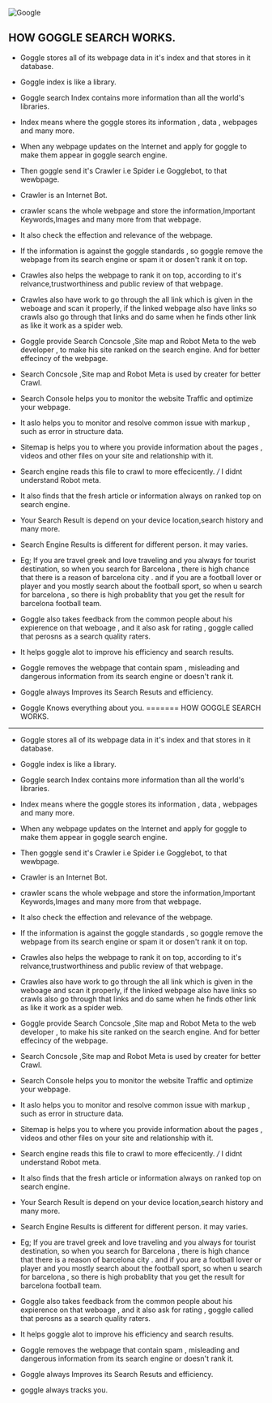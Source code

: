 

![Google](https://upload.wikimedia.org/wikipedia/commons/3/3e/Google_2011_logo.png)




HOW GOGGLE SEARCH WORKS.
------------------------
* Goggle stores all of its webpage data in it's index and that stores in it database.

* Goggle index is like a library.
* Goggle search Index contains more information than all the world's libraries. 

* Index means where the goggle stores its information , data , webpages and many more.

* When any webpage updates on the Internet and apply for goggle to make them appear in goggle search engine.
* Then goggle send it's Crawler i.e Spider i.e Gogglebot, to that wewbpage.

* Crawler is an Internet Bot.

* crawler scans the whole webpage and store the information,Important Keywords,Images and many more from that webpage.
* It also check the effection and relevance of the webpage.
* If the information is against the goggle standards , so goggle remove the webpage from its search engine or spam it or dosen't rank it on top.
* Crawles also helps the webpage to rank it on top, according  to  it's relvance,trustworthiness and public review of that webpage.
* Crawles also have work to  go through the all link which is given in the weboage and scan it properly, if the linked webpage also have links so crawls also go through that links and 
do same when he finds other link as like it work as a spider web.

* Goggle provide Search Concsole ,Site map and Robot Meta to the web developer , to make his site ranked on the search engine. And for better effecincy of the webpage.

* Search Concsole ,Site map and Robot Meta is used by creater for better Crawl.
* Search Console helps you to monitor the website Traffic and optimize your webpage.
* It aslo helps you to monitor and resolve common issue with markup , such as error in structure data.

* Sitemap is helps you to where you provide information about the pages , videos and other files on your site and relationship with it. 
* Search engine reads this file to crawl to more effecicently.
*/* I didnt understand Robot meta.
* It also finds that the fresh article or information always on ranked top on search engine.

* Your Search Result is depend on your device location,search history and many more.
* Search Engine Results is different for different person. it may varies.
* Eg;
     If you are travel greek and love traveling and you  always for tourist destination, so when you search for Barcelona , there is high chance that there is a reason of barcelona city .
	and if you are a football lover or player and you mostly search about the football sport, so when u search for barcelona , so there is high probablity that you get the result for 
	barcelona football team.

* Goggle also takes feedback  from the common people about his expierence on that weboage , and it also ask for rating , goggle called that perosns as a search quality raters. 
* It helps goggle alot to improve his efficiency and search results.

* Goggle removes the webpage that contain spam , misleading and dangerous information from its search engine or doesn't rank it.

* Goggle always Improves its Search Resuts and efficiency.

* Goggle Knows everything about you. 
=======
HOW GOGGLE SEARCH WORKS.
------------------------
* Goggle stores all of its webpage data in it's index and that stores in it database.

* Goggle index is like a library.
* Goggle search Index contains more information than all the world's libraries. 

* Index means where the goggle stores its information , data , webpages and many more.

* When any webpage updates on the Internet and apply for goggle to make them appear in goggle search engine.
* Then goggle send it's Crawler i.e Spider i.e Gogglebot, to that wewbpage.

* Crawler is an Internet Bot.

* crawler scans the whole webpage and store the information,Important Keywords,Images and many more from that webpage.
* It also check the effection and relevance of the webpage.
* If the information is against the goggle standards , so goggle remove the webpage from its search engine or spam it or dosen't rank it on top.
* Crawles also helps the webpage to rank it on top, according  to  it's relvance,trustworthiness and public review of that webpage.
* Crawles also have work to  go through the all link which is given in the weboage and scan it properly, if the linked webpage also have links so crawls also go through that links and 
do same when he finds other link as like it work as a spider web.

* Goggle provide Search Concsole ,Site map and Robot Meta to the web developer , to make his site ranked on the search engine. And for better effecincy of the webpage.

* Search Concsole ,Site map and Robot Meta is used by creater for better Crawl.
* Search Console helps you to monitor the website Traffic and optimize your webpage.
* It aslo helps you to monitor and resolve common issue with markup , such as error in structure data.

* Sitemap is helps you to where you provide information about the pages , videos and other files on your site and relationship with it. 
* Search engine reads this file to crawl to more effecicently.
*/* I didnt understand Robot meta.
* It also finds that the fresh article or information always on ranked top on search engine.

* Your Search Result is depend on your device location,search history and many more.
* Search Engine Results is different for different person. it may varies.
* Eg;
     If you are travel greek and love traveling and you  always for tourist destination, so when you search for Barcelona , there is high chance that there is a reason of barcelona city .
	and if you are a football lover or player and you mostly search about the football sport, so when u search for barcelona , so there is high probablity that you get the result for 
	barcelona football team.

* Goggle also takes feedback  from the common people about his expierence on that weboage , and it also ask for rating , goggle called that perosns as a search quality raters. 
* It helps goggle alot to improve his efficiency and search results.

* Goggle removes the webpage that contain spam , misleading and dangerous information from its search engine or doesn't rank it.

* Goggle always Improves its Search Resuts and efficiency.

* goggle always tracks you.